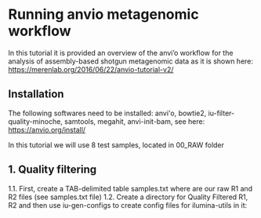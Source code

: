 # Running anvio metagenomic workflow
In this tutorial it is provided an overview of the anvi’o workflow for the analysis of assembly-based shotgun metagenomic data as it is shown here: https://merenlab.org/2016/06/22/anvio-tutorial-v2/

## Installation

The following softwares need to be installed: anvi'o, bowtie2, iu-filter-quality-minoche, samtools, megahit, anvi-init-bam, see here: https://anvio.org/install/

In this tutorial we will use 8 test samples, located in 00_RAW folder

## 1. Quality filtering
1.1. First, create a TAB-delimited table samples.txt where are our raw R1 and R2 files (see samples.txt file)
1.2. Create a directory for Quality Filtered R1, R2 and then use iu-gen-configs to create config files for ilumina-utils in it:
